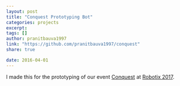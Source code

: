 ```yaml
---
layout: post
title: "Conquest Prototyping Bot"
categories: projects
excerpt:
tags: []
author: pranitbauva1997
link: "https://github.com/pranitbauva1997/conquest"
share: true

date: 2016-04-01
---
```


I made this for the prototyping of our event
[Conquest](https://www.robotix.in/event/conquest/) at
[Robotix 2017](https://2017.robotix.in).
